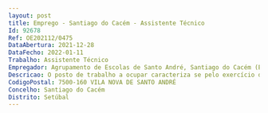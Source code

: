 ```yaml
--- 
layout: post
title: Emprego - Santiago do Cacém - Assistente Técnico
Id: 92678
Ref: OE202112/0475
DataAbertura: 2021-12-28
DataFecho: 2022-01-11
Trabalho: Assistente Técnico
Empregador: Agrupamento de Escolas de Santo André, Santiago do Cacém (Escola Secundária Padre António Macedo - Sede)
Descricao: O posto de trabalho a ocupar caracteriza se pelo exercício de funções na carreira e na categoria de assistente técnico, tal como descrito no anexo referido no n.º 2 do artigo 88.º da LTFP, para os serviços administrativos do Agrupamento de Escolas de Santo André, Santiago do Cacém, com o seguinte perfil de competências  1. Exercer funções de natureza executiva 2. Exercer funções de aplicação de métodos e processos inerentes à gestão de recursos humanos e alunos 3. Exercer funções de aplicação de métodos e processos inerentes à gestão do orçamento, contabilidade, património, aprovisionamento 4. Exercer funções de secretaria, arquivo e expediente 5. Dispor de competências de utilização das tecnologias digitais em áreas de software integradas no desenvolvimento da atividade inserida no correspondente conteúdo funcional, designadamente de processamento de texto e de folha de cálculo.
CodigoPostal: 7500-160 VILA NOVA DE SANTO ANDRÉ
Concelho: Santiago do Cacém
Distrito: Setúbal
--- 
```

